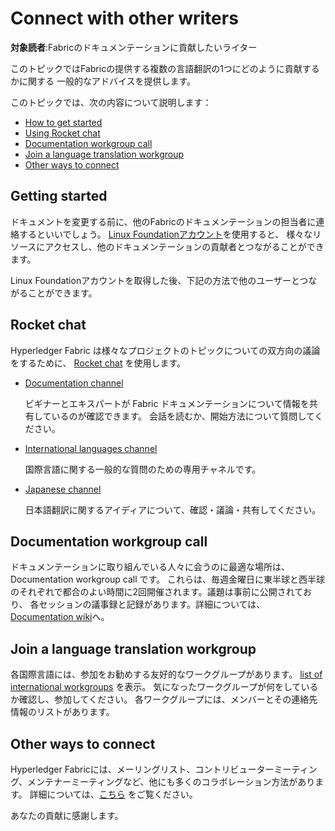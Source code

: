 # Connect with other writers

**対象読者**:Fabricのドキュメンテーションに貢献したいライター

このトピックではFabricの提供する複数の言語翻訳の1つにどのように貢献するかに関する
一般的なアドバイスを提供します。

このトピックでは、次の内容について説明します：

* [How to get started](#getting-started)
* [Using Rocket chat](#rocket-chat)
* [Documentation workgroup call](#documentation-workgroup-call)
* [Join a language translation workgroup](#join-a-language-translation-workgroup)
* [Other ways to connect](#other-ways-to-connect)

## Getting started

ドキュメントを変更する前に、他のFabricのドキュメンテーションの担当者に連絡するといいでしょう。
[Linux Foundationアカウント](./contributing.html#getting-a-linux-foundation-account)を使用すると、
様々なリソースにアクセスし、他のドキュメンテーションの貢献者とつながることができます。

Linux Foundationアカウントを取得した後、下記の方法で他のユーザーとつながることができます。

## Rocket chat

Hyperledger Fabric は様々なプロジェクトのトピックについての双方向の議論をするために、
[Rocket chat](https://chat.hyperledger.org/home) を使用します。

* [Documentation
  channel](https://chat.hyperledger.org/channel/fabric-documentation)

  ビギナーとエキスパートが Fabric ドキュメンテーションについて情報を共有しているのが確認できます。
  会話を読むか、開始方法について質問してください。


* [International languages channel](https://chat.hyperledger.org/channel/i18n)

  国際言語に関する一般的な質問のための専用チャネルです。


* [Japanese
  channel](https://chat.hyperledger.org/channel/fabric-docs-japanese)

  日本語翻訳に関するアイディアについて、確認・議論・共有してください。

## Documentation workgroup call

ドキュメンテーションに取り組んでいる人々に会うのに最適な場所は、Documentation workgroup call です。
これらは、毎週金曜日に東半球と西半球のそれぞれで都合のよい時間に2回開催されます。議題は事前に公開されており、
各セッションの議事録と記録があります。詳細については、[Documentation
wiki](https://wiki.hyperledger.org/display/fabric/Documentation+Working+Group)へ。

## Join a language translation workgroup

各国際言語には、参加をお勧めする友好的なワークグループがあります。 [list of international
workgroups](https://wiki.hyperledger.org/display/fabric/International+groups) を表示。
気になったワークグループが何をしているか確認し、参加してください。
各ワークグループには、メンバーとその連絡先情報のリストがあります。

## Other ways to connect

Hyperledger Fabricには、メーリングリスト、コントリビューターミーティング、メンテナーミーティングなど、他にも多くのコラボレーション方法があります。
詳細については、[こちら](./contributing.html) をご覧ください。

あなたの貢献に感謝します。

<!--- Licensed under Creative Commons Attribution 4.0 International License
https://creativecommons.org/licenses/by/4.0/ -->
